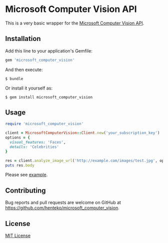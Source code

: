 # Microsoft Computer Vision API

This is a very basic wrapper for the [Microsoft Computer Vision API](https://www.microsoft.com/cognitive-services/en-us/computer-vision-api).

## Installation

Add this line to your application's Gemfile:

```ruby
gem 'microsoft_computer_vision'
```

And then execute:

```
$ bundle
```

Or install it yourself as:

```
$ gem install microsoft_computer_vision 
```
    
## Usage

```ruby
require 'microsoft_computer_vision'

client = MicrosoftComputerVision::Client.new('your_subscription_key')
options = {
  visual_features: 'Faces',
  details: 'Celebrities'
}

res = client.analyze_image_url('http://example.com/images/test.jpg', options)
puts res.body
```

Please see [example](https://github.com/henteko/microsoft_computer_vision/tree/master/example).

## Contributing

Bug reports and pull requests are welcome on GitHub at https://github.com/henteko/microsoft_computer_vision.


## License

[MIT License](http://www.opensource.org/licenses/MIT)
